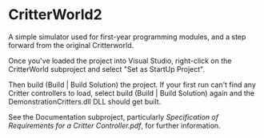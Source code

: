 # CritterWorld2

A simple simulator used for first-year programming modules, and a step forward
from the original Critterworld.

Once you've loaded the project into Visual Studio, right-click on the CritterWorld subproject and select "Set as StartUp Project".

Then build (Build | Build Solution) the project. If your first run can't find any Critter controllers to load, select build (Build | Build Solution) again and the DemonstrationCritters.dll DLL should get built.

See the Documentation subproject, particularly _Specification of Requirements for a Critter Controller.pdf_, for further information.

